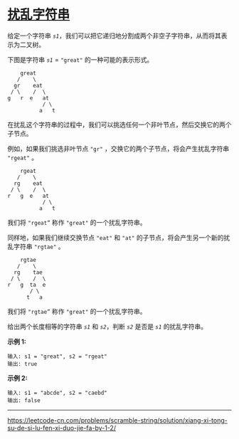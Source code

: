 # [扰乱字符串](https://leetcode-cn.com/problems/scramble-string/)

给定一个字符串 *`s1`*，我们可以把它递归地分割成两个非空子字符串，从而将其表示为二叉树。

下图是字符串 *`s1`* = `"great"` 的一种可能的表示形式。

```
    great
   /    \
  gr    eat
 / \    /  \
g   r  e   at
           / \
          a   t
```

在扰乱这个字符串的过程中，我们可以挑选任何一个非叶节点，然后交换它的两个子节点。

例如，如果我们挑选非叶节点 `"gr"` ，交换它的两个子节点，将会产生扰乱字符串 `"rgeat"` 。

```
    rgeat
   /    \
  rg    eat
 / \    /  \
r   g  e   at
           / \
          a   t
```

我们将 `"rgeat”` 称作 `"great"` 的一个扰乱字符串。

同样地，如果我们继续交换节点 `"eat"` 和 `"at"` 的子节点，将会产生另一个新的扰乱字符串 `"rgtae"` 。

```
    rgtae
   /    \
  rg    tae
 / \    /  \
r   g  ta  e
       / \
      t   a
```

我们将 `"rgtae”` 称作 `"great"` 的一个扰乱字符串。

给出两个长度相等的字符串 *`s1`* 和 *`s2`*，判断 *`s2`* 是否是 *`s1`* 的扰乱字符串。

**示例 1:**

```
输入: s1 = "great", s2 = "rgeat"
输出: true
```

**示例 2:**

```
输入: s1 = "abcde", s2 = "caebd"
输出: false
```

---

https://leetcode-cn.com/problems/scramble-string/solution/xiang-xi-tong-su-de-si-lu-fen-xi-duo-jie-fa-by-1-2/